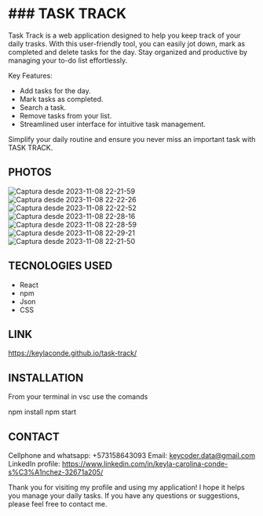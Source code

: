 # ### TASK TRACK

Task Track is a web application designed to help you keep track of your daily trasks. With this user-friendly tool, you can easily jot down, mark as completed and delete tasks for the day. Stay organized and productive by managing your to-do list effortlessly.

Key Features:

- Add tasks for the day.
- Mark tasks as completed.
- Search a task.
- Remove tasks from your list.
- Streamlined user interface for intuitive task management.

Simplify your daily routine and ensure you never miss an important task with TASK TRACK.

## PHOTOS

![Captura desde 2023-11-08 22-21-59](https://github.com/KeylaConde/task-track/assets/103471418/2995efe8-f867-4b8e-86ee-9384673f2729)
![Captura desde 2023-11-08 22-22-26](https://github.com/KeylaConde/task-track/assets/103471418/4bb3d52a-1bd0-4681-be55-db893bcb0384)
![Captura desde 2023-11-08 22-22-52](https://github.com/KeylaConde/task-track/assets/103471418/ba25595b-fc3d-433d-9073-32437b38ef4a)
![Captura desde 2023-11-08 22-28-16](https://github.com/KeylaConde/task-track/assets/103471418/423706c4-a9dc-4033-9096-5c067b2e9664)
![Captura desde 2023-11-08 22-28-59](https://github.com/KeylaConde/task-track/assets/103471418/2f91ca39-d736-4538-816e-06c163cdb967)
![Captura desde 2023-11-08 22-29-21](https://github.com/KeylaConde/task-track/assets/103471418/f73c974e-57ae-4107-8847-2435a1f2c5d0)
![Captura desde 2023-11-08 22-21-50](https://github.com/KeylaConde/task-track/assets/103471418/d95bd068-4ebe-4c8c-a148-c7d0bbf27ec7)

## TECNOLOGIES USED

- React
- npm
- Json
- CSS

## LINK

https://keylaconde.github.io/task-track/

## INSTALLATION

From your terminal in vsc use the comands

npm install
npm start

## CONTACT

Cellphone and whatsapp: +573158643093
Email: keycoder.data@gmail.com
LinkedIn profile: https://www.linkedin.com/in/keyla-carolina-conde-s%C3%A1nchez-32671a205/

Thank you for visiting my profile and using my application! I hope it helps you manage your daily tasks. If you have any questions or suggestions, please feel free to contact me.


